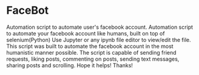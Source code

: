 # FaceBot
Automation script to automate user's facebook account.
Automation script to automate your facebook account like humans, built on top of selenium(Python)
Use Jupyter or any ipynb file editor to view/edit the file.
This script was built to automate the facebook account in the most humanistic manner possible.
The script is capable of sending friend requests, liking posts, commenting on posts, sending text messages, sharing posts and scrolling.
Hope it helps!
Thanks!
